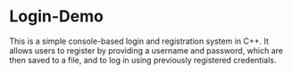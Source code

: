 # Login-Demo
This is a simple console-based login and registration system in C++. It allows users to register by providing a username and password, which are then saved to a file, and to log in using previously registered credentials.
